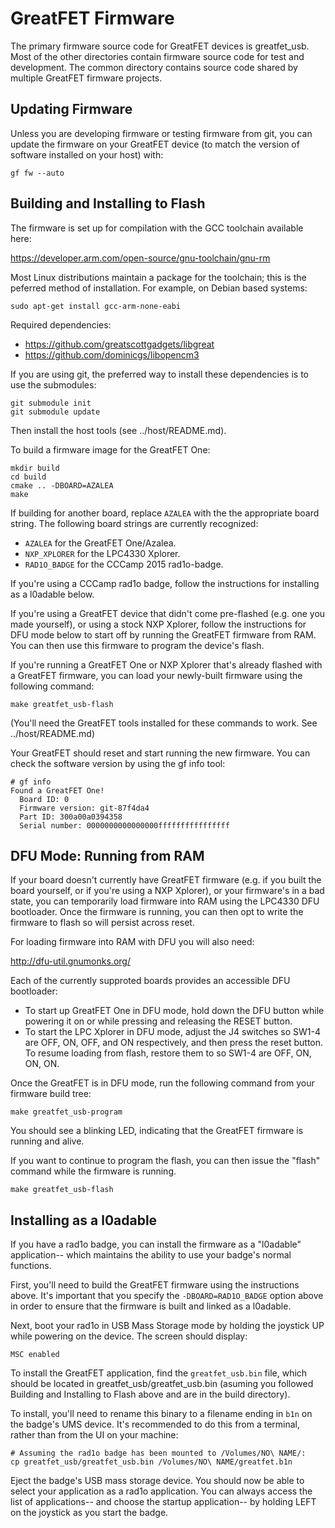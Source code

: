 # GreatFET Firmware

The primary firmware source code for GreatFET devices is greatfet_usb.  Most
of the other directories contain firmware source code for test and development.
The common directory contains source code shared by multiple GreatFET firmware
projects.

## Updating Firmware

Unless you are developing firmware or testing firmware from git, you can update
the firmware on your GreatFET device (to match the version of software
installed on your host) with:
```
gf fw --auto
```

## Building and Installing to Flash

The firmware is set up for compilation with the GCC toolchain available here:

https://developer.arm.com/open-source/gnu-toolchain/gnu-rm

Most Linux distributions maintain a package for the toolchain; this is the
peferred method of installation.  For example, on Debian based systems:
```
sudo apt-get install gcc-arm-none-eabi
```

Required dependencies:

* https://github.com/greatscottgadgets/libgreat
* https://github.com/dominicgs/libopencm3

If you are using git, the preferred way to install these dependencies is to use
the submodules:
```
git submodule init
git submodule update
```

Then install the host tools (see ../host/README.md).

To build a firmware image for the GreatFET One:
```
mkdir build
cd build
cmake .. -DBOARD=AZALEA
make
```

If building for another board, replace ```AZALEA``` with the the
appropriate board string. The following board strings are currently recognized:
 * `AZALEA` for the GreatFET One/Azalea.
 * `NXP_XPLORER` for the LPC4330 Xplorer.
 * `RAD1O_BADGE` for the CCCamp 2015 rad1o-badge.

If you're using a CCCamp rad1o badge, follow the instructions for installing
as a l0adable below.

If you're using a GreatFET device that didn't come pre-flashed (e.g. one you
made yourself), or using a stock NXP Xplorer, follow the instructions for DFU
mode below to start off by running the GreatFET firmware from RAM. You can then
use this firmware to program the device's flash.

If you're running a GreatFET One or NXP Xplorer that's already flashed with a
GreatFET firmware, you can load your newly-built firmware using the following
command:

```
make greatfet_usb-flash
```

(You'll need the GreatFET tools installed for these commands to work. See
../host/README.md)

Your GreatFET should reset and start running the new firmware. You can check
the software version by using the gf info tool:

```
# gf info
Found a GreatFET One!
  Board ID: 0
  Firmware version: git-87f4da4
  Part ID: 300a00a0394358
  Serial number: 0000000000000000ffffffffffffffff
```

## DFU Mode: Running from RAM


If your board doesn't currently have GreatFET firmware (e.g. if you built the
board yourself, or if you're using a NXP Xplorer), or your firmware's in a bad
state, you can temporarily load firmware into RAM using the LPC4330 DFU
bootloader. Once the firmware is running, you can then opt to write the firmware
to flash so will persist across reset.

For loading firmware into RAM with DFU you will also need:

http://dfu-util.gnumonks.org/

Each of the currently supproted boards provides an accessible DFU bootloader:
 * To start up GreatFET One in DFU mode, hold down the DFU button while powering
   it on or while pressing and releasing the RESET button.
 * To start the LPC Xplorer in DFU mode, adjust the J4 switches so SW1-4
   are OFF, ON, OFF, and ON respectively, and then press the reset button. To
   resume loading from flash, restore them to so SW1-4 are OFF, ON, ON, ON.

Once the GreatFET is in DFU mode, run the following command from your firmware
build tree:
```
make greatfet_usb-program
```

You should see a blinking LED, indicating that the GreatFET firmware is running
and alive.

If you want to continue to program the flash, you can then issue the "flash"
command while the firmware is running.
```
make greatfet_usb-flash
```

## Installing as a l0adable

If you have a rad1o badge, you can install the firmware as a "l0adable"
application-- which maintains the ability to use your badge's normal functions.

First, you'll need to build the GreatFET firmware using the instructions above.
It's important that you specify the `-DBOARD=RAD1O_BADGE` option above in order
to ensure that the firmware is built and linked as a l0adable.

Next, boot your rad1o in USB Mass Storage mode by holding the joystick UP
while powering on the device. The screen should display:

```
MSC enabled
```

To install the GreatFET application, find the `greatfet_usb.bin` file, which
should be located in greatfet_usb/greatfet_usb.bin (asuming you followed
Building and Installing to Flash above and are in the build directory).

To install, you'll need to rename this binary to a filename ending in `b1n`
on the badge's UMS device. It's recommended to do this from a terminal, rather
than from the UI on your machine:

```
# Assuming the rad1o badge has been mounted to /Volumes/NO\ NAME/:
cp greatfet_usb/greatfet_usb.bin /Volumes/NO\ NAME/greatfet.b1n
```

Eject the badge's USB mass storage device. You should now be able to select
your application as a rad1o application. You can always access the list of
applications-- and choose the startup application-- by holding LEFT on the
joystick as you start the badge.
